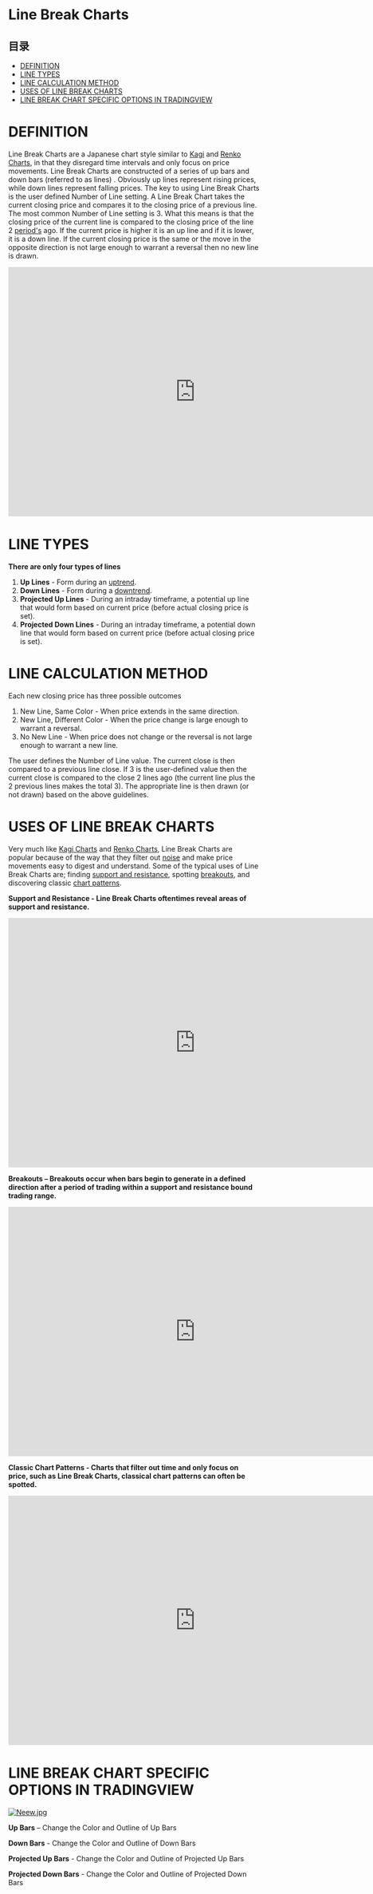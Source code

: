 # Line Break Charts


## 目录
-   [DEFINITION](#DEFINITION)
-   [LINE TYPES](#LINE_TYPES)
-   [LINE CALCULATION METHOD](#LINE_CALCULATION_METHOD)
-   [USES OF LINE BREAK CHARTS](#USES_OF_LINE_BREAK_CHARTS)
-   [LINE BREAK CHART SPECIFIC OPTIONS IN TRADINGVIEW](#LINE_BREAK_CHART_SPECIFIC_OPTIONS_IN_TRADINGVIEW)

# DEFINITION

Line Break Charts are a Japanese chart style similar to  [Kagi](https://www.tradingview.com/wiki/Kagi_Charts "Kagi Charts")  and  [Renko Charts](https://www.tradingview.com/wiki/Renko_Charts "Renko Charts"), in that they disregard time intervals and only focus on price movements. Line Break Charts are constructed of a series of up bars and down bars (referred to as lines) . Obviously up lines represent rising prices, while down lines represent falling prices. The key to using Line Break Charts is the user defined Number of Line setting. A Line Break Chart takes the current closing price and compares it to the closing price of a previous line. The most common Number of Line setting is 3. What this means is that the closing price of the current line is compared to the closing price of the line 2  [period's](https://www.tradingview.com/wiki/Period "Period")  ago. If the current price is higher it is an up line and if it is lower, it is a down line. If the current closing price is the same or the move in the opposite direction is not large enough to warrant a reversal then no new line is drawn.

<iframe src="https://www.tradingview.com/widgetembed/?frameElementId=tradingview_45e06&symbol=UA&interval=D&hidetoptoolbar=1&hidesidetoolbar=1&symboledit=1&saveimage=0&toolbarbg=000000&studies=&hideideas=1&theme=White&style=7&timezone=Etc%2FUTC&hidevolume=1&padding=0&studies_overrides=%7B%7D&overrides=%7B%7D&enabled_features=%5B%5D&disabled_features=%5B%5D&locale=en&utm_source=www.tradingview.com&utm_medium=widget&utm_campaign=chart&utm_term=UA" frameborder="0" width="750" height="500"></iframe>

# LINE TYPES

**There are only four types of lines**

1.  **Up Lines**  - Form during an  [uptrend](https://www.tradingview.com/wiki/Market_Trend#Bullish "Market Trend").
2.  **Down Lines**  - Form during a  [downtrend](https://www.tradingview.com/wiki/Market_Trend#Bearish "Market Trend").
3.  **Projected Up Lines**  - During an intraday timeframe, a potential up line that would form based on current price (before actual closing price is set).
4.  **Projected Down Lines**  - During an intraday timeframe, a potential down line that would form based on current price (before actual closing price is set).

# LINE CALCULATION METHOD

Each new closing price has three possible outcomes
1. New Line, Same Color - When price extends in the same direction.
2. New Line, Different Color - When the price change is large enough to warrant a reversal.
3. No New Line - When price does not change or the reversal is not large enough to warrant a new line.

The user defines the Number of Line value. The current close is then compared to a previous line close. If 3 is the user-defined value
then the current close is compared to the close 2 lines ago (the current line plus the 2 previous lines makes the total 3).
The appropriate line is then drawn (or not drawn) based on the above guidelines.

  

# USES OF LINE BREAK CHARTS

Very much like  [Kagi Charts](https://www.tradingview.com/wiki/Kagi_Charts "Kagi Charts")  and  [Renko Charts](https://www.tradingview.com/wiki/Renko_Charts "Renko Charts"), Line Break Charts are popular because of the way that they filter out  [noise](https://www.tradingview.com/wiki/Noise "Noise")  and make price movements easy to digest and understand. Some of the typical uses of Line Break Charts are; finding  [support and resistance](https://www.tradingview.com/wiki/Support_and_Resistance "Support and Resistance"), spotting  [breakouts](https://www.tradingview.com/wiki/Breakout "Breakout"), and discovering classic  [chart patterns](https://www.tradingview.com/wiki/Chart_Pattern "Chart Pattern").

**Support and Resistance - Line Break Charts oftentimes reveal areas of support and resistance.**

<iframe src="https://www.tradingview.com/embed/WeHDNSZj/" frameborder="0" width="750" height="500"></iframe>
  
**Breakouts – Breakouts occur when bars begin to generate in a defined direction after a period of trading within a support and resistance bound trading range.**

<iframe src="https://www.tradingview.com/embed/FAXbLy3L/" frameborder="0" width="750" height="500"></iframe>
  
**Classic Chart Patterns - Charts that filter out time and only focus on price, such as Line Break Charts, classical chart patterns can often be spotted.**

<iframe src="https://www.tradingview.com/embed/Egq32WJF/" frameborder="0" width="750" height="500"></iframe>

# LINE BREAK CHART SPECIFIC OPTIONS IN TRADINGVIEW

[![Neew.jpg](https://wiki-pics.tradingview.com/tv/public/4/49/Neew.jpg)](https://www.tradingview.com/wiki/File:Neew.jpg)

**Up Bars**  – Change the Color and Outline of Up Bars

**Down Bars**  - Change the Color and Outline of Down Bars

**Projected Up Bars**  - Change the Color and Outline of Projected Up Bars

**Projected Down Bars**  - Change the Color and Outline of Projected Down Bars